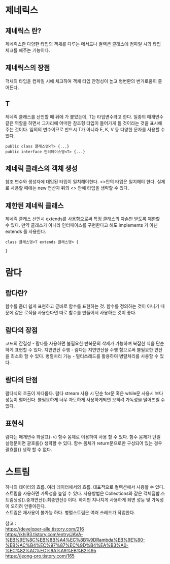 # 제네릭스

## 제네릭스 란?
제네릭스란 다양한 타입의 객체를 다루는 메서드나 컬렉션 클래스에 컴파일 시의 타입 체크를 해주는 기능이다.

## 제네릭스의 장점
객체의 타입을 컴파일 시에 체크하여 객체 타입 안정성이 높고 형변환의 번거로움이 줄어든다.

## T
제네릭 클래스를 선언할 때 뒤에 <T> 가 붙었는데, T는 타입변수라고 한다. 일종의 매개변수 같은 역할을 하면서 그자리에 어떠한 참조형 타입이 들어가게 될 것이라는 것을 표시해 주는 것이다. 임의의 변수이므로 반드시 T가 아니라 E, K, V 등 다양한 문자를 사용할 수 있다.   
``` 
public class 클래스명<T> {...}   
public interface 인터페이스명<T> {...}
```

## 제네릭 클래스의 객체 생성
참조 변수와 생성자에 대입된 타입이 일치해야한다. <>안의 타입은 일치해야 한다. 실제로 사용할 때에는 new 연산자 뒤의 <> 안에 타입을 생략할 수 있다.

## 제한된 제네릭 클래스
제네릭 클래스 선언시 extends를 사용함으로써 특정 클래스의 자손만 받도록 제한할 수 있다. 만약 클래스가 아니라 인터페이스를 구현한다고 해도 implements 가 아닌 extends 를 사용한다.
```
class 클래스명<T extends 클래스명> {

}
```

# 람다

## 람다란?
함수를 좀더 쉽게 표현하고 곧바로 함수를 표현하는 것. 함수를 정의하는 것이 아니기 때문에 같은 로직을 사용한다면 따로 함수를 만들어서 사용하는 것이 좋다.

## 람다의 장점
코드의 간결성 - 람다를 사용하면 불필요한 반복문의 삭제가 가능하며 복잡한 식을 단순하게 표현할 수 있다.
지연연산 수행 - 람다는 지연연산을 수행 함으로써 불필요한 연산을 최소화 할 수 있다.
병렬처리 기능 - 멀티쓰레드를 활용하여 병렬처리를 사용할 수 있다.

## 람다의 단점
람다식의 호출이 까다롭다.
람다 stream 사용 시 단순 for문 혹은 while문 사용시 보다 성능이 떨어진다.
불필요하게 너무 과도하게 사용하게되면 오히려 가독성을 떨어뜨릴 수 있다.

## 표현식
람다는 매개변수 화살표(->) 함수 몸체로 이용하여 사용 할 수 있다.
함수 몸체가 단일 실행문이면 괄호를{} 생략할 수 있다.
함수 몸체가 return문으로만 구성되어 있는 경우 괄효를{} 생략 할 수 없다.

# 스트림
하나의 데이터의 흐름. 여러 데이터에서의 흐름. 대표적으로 컬렉션에서 사용할 수 있다. 스트림을 사용하면 가독성을 높일 수 있다. 사용방법은 Collections와 같은 객체집합.스트림생성().중개연산().최종연산() 이다. 
하지만 지나치게 사용하게 되면 성능 및 가독성이 오히려 안좋아진다.   
스트림은 재사용이 불가능 하다. 병렬스트림은 여러 쓰레드가 작업한다.





참고 :   
https://developer-alle.tistory.com/216   
https://khj93.tistory.com/entry/JAVA-%EB%9E%8C%EB%8B%A4%EC%8B%9DRambda%EB%9E%80-%EB%AC%B4%EC%97%87%EC%9D%B4%EA%B3%A0-%EC%82%AC%EC%9A%A9%EB%B2%95   
https://jeong-pro.tistory.com/165